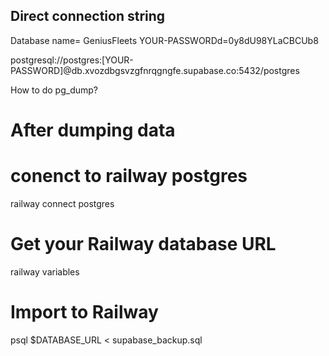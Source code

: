 ## Direct connection string
Database name= GeniusFleets
YOUR-PASSWORDd=0y8dU98YLaCBCUb8

postgresql://postgres:[YOUR-PASSWORD]@db.xvozdbgsvzgfnrqgngfe.supabase.co:5432/postgres


How to do pg_dump?


# After dumping data
# conenct to railway postgres
railway connect postgres

# Get your Railway database URL
railway variables

# Import to Railway
psql $DATABASE_URL < supabase_backup.sql